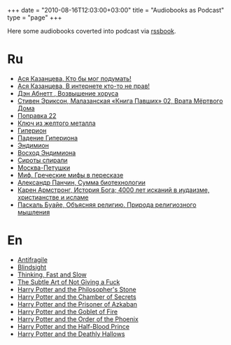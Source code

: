 +++
date = "2010-08-16T12:03:00+03:00"
title = "Audiobooks as Podcast"
type = "page"
+++

Here some audiobooks coverted into podcast via [rssbook](https://github.com/histrio/rssbook).

# Ru
- [Ася Казанцева, Кто бы мог подумать!](https://files.falseprotagonist.me/asya3/asya3.xml)
- [Ася Казанцева, В интернете кто-то не прав!](https://files.falseprotagonist.me/asya2/asya2.xml)
- [Дэн Абнетт , Возвышение хоруса](https://files.falseprotagonist.me/Horus1/Horus1.xml)
- [Стивен Эриксон, Малазанская «Книга Павших» 02, Врата Мёртвого Дома](https://files.falseprotagonist.me/malaz2/malaz2.xml)
- [Поправка 22](https://files.falseprotagonist.me/catch22/catch22.xml)
- [Ключ из желтого металла](https://files.falseprotagonist.me/yellowkey/yellowkey.xml)
- [Гиперион](http://files.falseprotagonist.me/giperion1/giperion1.xml)
- [Падение Гипериона](http://files.falseprotagonist.me/giperion2/giperion2.xml)
- [Эндимион](http://files.falseprotagonist.me/endimion1/endimion1.xml)
- [Восход Эндимиона](https://files.falseprotagonist.me/endimion2/endimion2.xml)
- [Сироты спирали](https://files.falseprotagonist.me/endimion3/endimion3.xml)
- [Москва-Петушки](http://files.falseprotagonist.me/moskva_petushki/moskva_petushki.xml)
- [Миф. Греческие мифы в пересказе](http://files.falseprotagonist.me/mif/mif.xml)
- [Александр Панчин, Сумма биотехнологии](https://files.falseprotagonist.me/panchin01/panchin01.xml)
- [Карен Армстронг, История Бога; 4000 лет исканий в иудаизме, христианстве и исламе](https://files.falseprotagonist.me/religion02/religion02.xml)
- [Паскаль Буайе, Объясняя религию. Природа религиозного мышления](https://files.falseprotagonist.me/religion01/religion01.xml)

# En
- [Antifragile](https://files.falseprotagonist.me/antifragile/antifragile.xml)
- [Blindsight](https://files.falseprotagonist.me/blindsight/blindsight.xml)
- [Thinking, Fast and Slow](https://files.falseprotagonist.me/tjinking/tjinking.xml)
- [The Subtle Art of Not Giving a Fuck](https://files.falseprotagonist.me/not_giving_a_fuck/not_giving_a_fuck.xml)
- [Harry Potter and the Philosopher's Stone](https://files.falseprotagonist.me/harry1/harry1.xml)
- [Harry Potter and the Chamber of Secrets](https://files.falseprotagonist.me/harry2/harry2.xml)
- [Harry Potter and the Prisoner of Azkaban](https://files.falseprotagonist.me/harry3/harry3.xml)
- [Harry Potter and the Goblet of Fire](https://files.falseprotagonist.me/harry4/harry4.xml)
- [Harry Potter and the Order of the Phoenix](https://files.falseprotagonist.me/harry5/harry5.xml)
- [Harry Potter and the Half-Blood Prince](https://files.falseprotagonist.me/harry6/harry6.xml)
- [Harry Potter and the Deathly Hallows](https://files.falseprotagonist.me/harry7/harry7.xml)
